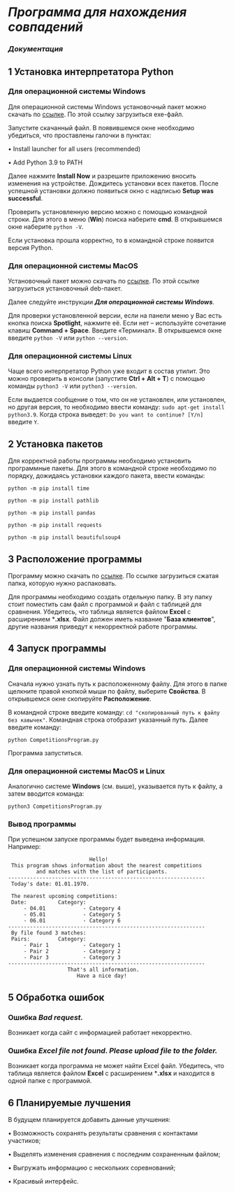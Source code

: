 # *Программа для нахождения совпадений*
### *Документация*

## 1 Установка интерпретатора Python

### Для операционной системы Windows

Для операционной системы Windows установочный пакет можно скачать по [ссылке](https://www.python.org/ftp/python/3.9.13/python-3.9.13-amd64.exe). По этой ссылку загрузиться exe-файл.

Запустите скачанный файл. В появившемся окне необходимо убедиться, что проставлены галочки в пунктах:

• Install launcher for all users (recommended)
  
• Add Python 3.9 to PATH
  
Далее нажмите **Install Now** и разрешите приложению вносить изменения на устройстве. Дождитесь установки всех пакетов. После успешной установки должно появиться окно с надписью **Setup was successful**.

Проверить установленную версию можно с помощью командной строки. Для этого в меню (**Win**) поиска наберите **cmd**. В открывшемся окне наберите `python -V`.

Если установка прошла корректно, то в командной строке появится версия Python.

### Для операционной системы MacOS

Установочный пакет можно скачать по [ссылке](https://www.python.org/ftp/python/3.9.13/python-3.9.13-macos11.pkg). По этой ссылке загрузиться установочный deb-пакет.

Далее следуйте инструкции ***Для операционной системы Windows***.

Для проверки установленной версии, если на панели меню у Вас есть кнопка поиска **Spotlight**, нажмите её. Если нет – используйте сочетание клавиш **Command + Space**. Введите «Терминал». В открывшемся окне введите `python -V` или `python --version`.

### Для операционной системы Linux

Чаще всего интерпретатор Python уже входит в состав утилит. Это можно проверить в консоли (запустите **Ctrl + Alt + T**) с помощью команды `python3 -V` или `python3 --version`.

Если выдается сообщение о том, что он не установлен, или установлен, но другая версия, то необходимо ввести команду: `sudo apt-get install python3.9`.
Когда строка выведет: `Do you want to continue? [Y/n]` введите `Y`.

## 2 Установка пакетов

Для корректной работы программы необходимо установить программные пакеты. Для этого в командной строке необходимо по порядку, дожидаясь установки каждого пакета, ввести команды:
```
python -m pip install time
```
```
python -m pip install pathlib
```
```
python -m pip install pandas
```
```
python -m pip install requests
```
```
python -m pip install beautifulsoup4
```

## 3 Расположение программы

Программу можно скачать по [ссылке](https://github.com/AlexPolarBear/Project/archive/refs/heads/Program.zip). По ссылке загрузиться сжатая папка, которую нужно распаковать.

Для программы необходимо создать отдельную папку. В эту папку стоит поместить сам файл с программой и файл с таблицей для сравнения. 
Убедитесь, что таблица является файлом **Excel** с расширением ***.xlsx**. Файл должен иметь название "**База клиентов**", другие названия приведут к некорректной работе программы.

## 4 Запуск программы

### Для операционной системы Windows

Сначала нужно узнать путь к расположенному файлу. Для этого в папке щелкните правой кнопкой мыши по файлу, выберите **Свойства**. В открывшемся окне скопируйте **Расположение**.

В командной строке введите команду: `cd "скопированный путь к файлу без кавычек"`. Командная строка отобразит указанный путь. 
Далее введите команду: 
```
python CompetitionsProgram.py
``` 
Программа запуститься.

### Для операционной системы MacOS и Linux

Аналогично системе **Windows** (см. выше), указывается путь к файлу, а затем вводится команда: 
```
python3 CompetitionsProgram.py
```

### Вывод программы

При успешном запуске программы будет выведена информация. Например:
```
                          Hello!
 This program shows information about the nearest competitions
         and matches with the list of participants.
---------------------------------------------------------------
 Today's date: 01.01.1970.
 
 The nearest upcoming competitions:
 Date:          Category:
     - 04.01            - Category 4
     - 05.01            - Category 5
     - 06.01            - Category 6
---------------------------------------------------------------
 By file found 3 matches:
 Pairs:         Category:
     - Pair 1           - Category 1
     - Pair 2           - Category 2
     - Pair 3           - Category 3
---------------------------------------------------------------
                   That's all information.
                      Have a nice day!
```

## 5 Обработка ошибок

### Ошибка *Bad request.*

Возникает когда сайт с информацией работает некорректно.

### Ошибка *Excel file not found. Please upload file to the folder.*

Возникает когда программа не может найти Excel файл. Убедитесь, что таблица является файлом **Excel** с расширением ***.xlsx** и находится в одной папке с программой.

## 6 Планируемые лучшения

В будущем планируется добавить данные улучшения:

• Возможность сохранять результаты сравнения с контактами участиков;

• Выделять изменения сравнения с последним сохраненным файлом;

• Выгружать информацию с нескольких соревнований;

• Красивый интерфейс.
